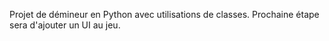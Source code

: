 Projet de démineur en Python avec utilisations de classes. Prochaine étape sera d'ajouter un UI au jeu.

